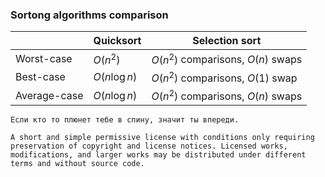 ### Sortong algorithms comparison

|              | Quicksort     | Selection sort                     |
| ------------ | ------------- | ---------------------------------- |
| Worst-case   | $O(n^2)$      | $O(n^2)$ comparisons, $O(n)$ swaps |
| Best-case    | $O(n\log{n})$ | $O(n^2)$ comparisons, $O(1)$ swap  |
| Average-case | $O(n\log{n})$ | $O(n^2)$ comparisons, $O(n)$ swaps |

	Если кто то плюнет тебе в спину, значит ты впереди.

	A short and simple permissive license with conditions only requiring preservation of copyright and license notices. Licensed works, modifications, and larger works may be distributed under different terms and without source code.